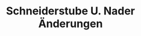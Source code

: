 ---
title: "Schneiderstube U. Nader Änderungen"
url: /brackenheim/schneiderstube-u-nader-aenderungen/
shop: Schneiderei
---